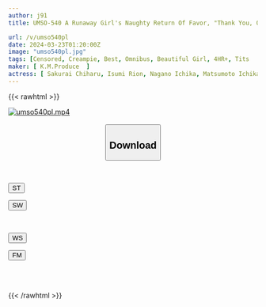 ```yaml
---
author: j91
title: UMSO-540 A Runaway Girl's Naughty Return Of Favor, "Thank You, Old Man! I'll Do Something Nice To Thank You For Letting Me Stay."

url: /v/umso540pl
date: 2024-03-23T01:20:00Z
image: "umso540pl.jpg"
tags: [Censored, Creampie, Best, Omnibus, Beautiful Girl, 4HR+, Tits	]
maker: [ K.M.Produce  ]
actress: [ Sakurai Chiharu, Isumi Rion, Nagano Ichika, Matsumoto Ichika]
---
```



{{< rawhtml >}}

<div class="video" data-videoid="xkzR2vKMMDUkpVe">
    <a href="javascript:;">
        <img src="/v/umso540pl/umso540pl.jpg" width="WIDTH" height="HEIGHT" alt="umso540pl.mp4" loading="lazy">
    </a>
</div>

<script type="text/javascript" src="https://j91.asia/asset/on-demand-st.js"></script>

<br>
  <link rel="stylesheet" href="https://j91.asia/asset/bs5.css">
  
  <center>
  <button class="btn btn-primary" type="button" data-bs-toggle="collapse" data-bs-target=".multi-collapse" aria-expanded="false" aria-controls="multiCollapseExample1 multiCollapseExample2"><h2>Download</h2></button></center>
</p>
<div class="row">
  <div class="col">
    <div class="collapse multi-collapse" id="multiCollapseExample1">
      <div class="card card-body">
	      	      <br>
<div class="buttons">  
<p><a href="https://streamtape.to/v/xkzR2vKMMDUkpVe" target="_blank"><button class="btn-hover color-3"><i class="fa fa-download"></i> ST</button></a></p>
<p><a href="https://asnwish.com/51dnr9pgqb45" target="_blank"><button class="btn-hover color-2"><i class="fa fa-download"></i> SW</button></a></p></div>
    </div>
  </div>
</div>
  <div class="col">
    <div class="collapse multi-collapse" id="multiCollapseExample2">
      <div class="card card-body">
	      <br>
<div class="buttons">
<p><a href="https://wolfstream.tv/arharpwryeuh"><button class="btn-hover color-9"><i class="fa fa-download"></i> WS</button></a></p>
<p><a href="https://filemoon.sx/d/j6ukvxx9t7ss"><button class="btn-hover color-8"><i class="fa fa-download"></i> FM</button></a></p></div>
<br><br>
      </div>
    </div>
  </div>
</div>

{{< /rawhtml >}}